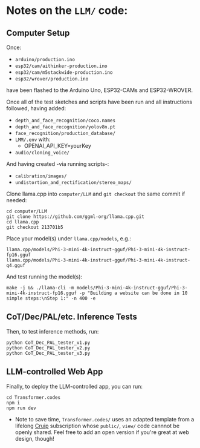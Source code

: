 # Notes on the `LLM/` code:

## Computer Setup

Once:

- `arduino/production.ino`
- `esp32/cam/aithinker-production.ino`
- `esp32/cam/m5stackwide-production.ino`
- `esp32/wrover/production.ino`

have been flashed to the Arduino Uno, ESP32-CAMs and ESP32-WROVER.

Once all of the test sketches and scripts have been run and all instructions followed, having added:

- `depth_and_face_recognition/coco.names`
- `depth_and_face_recognition/yolov8n.pt`
- `face_recognition/production_database/`
- `LMM/.env` with:
  - OPENAI_API_KEY=yourKey
- `audio/cloning_voice/`

And having created -via running scripts-:

- `calibration/images/`
- `undistortion_and_rectification/stereo_maps/`

Clone llama.cpp into `computer/LLM` and `git checkout` the same commit if needed:

```
cd computer/LLM
git clone https://github.com/ggml-org/llama.cpp.git
cd llama.cpp
git checkout 213701b5
```

Place your model(s) under `llama.cpp/models`, e.g.:

```
llama.cpp/models/Phi-3-mini-4k-instruct-gguf/Phi-3-mini-4k-instruct-fp16.gguf
llama.cpp/models/Phi-3-mini-4k-instruct-gguf/Phi-3-mini-4k-instruct-q4.gguf
```

And test running the model(s):

```
make -j && ./llama-cli -m models/Phi-3-mini-4k-instruct-gguf/Phi-3-mini-4k-instruct-fp16.gguf -p "Building a website can be done in 10 simple steps:\nStep 1:" -n 400 -e
```

## CoT/Dec/PAL/etc. Inference Tests

Then, to test inference methods, run:

```
python CoT_Dec_PAL_tester_v1.py
python CoT_Dec_PAL_tester_v2.py
python CoT_Dec_PAL_tester_v3.py
```

## LLM-controlled Web App

Finally, to deploy the LLM-controlled app, you can run:

```
cd Transformer.codes
npm i
npm run dev
```

- Note to save time, `Transformer.codes/` uses an adapted template from a lifelong [Cruip](https://cruip.com) subscription whose `public/`, `view/` code cannnot be openly shared. Feel free to add an open version if you're great at web design, though!
